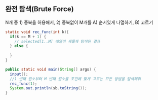 ## 완전 탐색(Brute Force)
N개 중 1) 중복을 허용해서, 2) 중복없이
M개를 A) 순서있게 나열하기, B) 고르기

``` java
static void rec_func(int k){
  if(k == M + 1) {
    // selected[1..M] 배열이 새롭게 탐색된 결과
  } else {
    
  }
}

public static void main(String[] args) {
  input();
  //1 번째 원소부터 M 번째 원소를 조건에 맞게 고르는 모든 방법을 탐색해줘
  rec_func(1);
  System.out.println(sb.toString());
}
```
